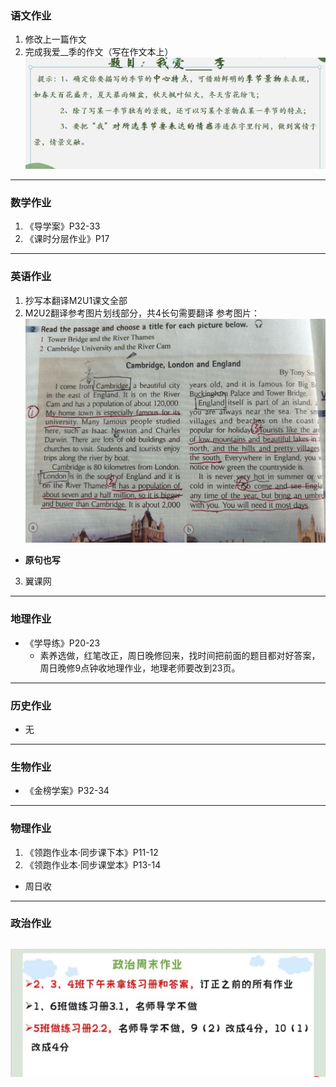 ### 语文作业 ###
1. 修改上一篇作文
2. 完成我爱__季的作文（写在作文本上）
![hw](../hw/_images/c3.jpg)
-----
### 数学作业 ###
1. 《导学案》P32-33
2. 《课时分层作业》P17
-----
### 英语作业 ###
1. 抄写本翻译M2U1课文全部
2. M2U2翻译参考图片划线部分，共4长句需要翻译
参考图片：![hw](../hw/_images/e3.jpg)
* **原句也写**
3. 翼课网
-----
### 地理作业 ###
* 《学导练》P20-23
	* 素养选做，红笔改正，周日晚修回来，找时间把前面的题目都对好答案，周日晚修9点钟收地理作业，地理老师要改到23页。
-----
### 历史作业 ###
* 无
-----
### 生物作业 ###
* 《金榜学案》P32-34
-----
### 物理作业 ###
1. 《领跑作业本·同步课下本》P11-12
2. 《领跑作业本·同步课堂本》P13-14
* 周日收
-----
### 政治作业 ###
![hw](../hw/_images/p3.jpg)
-----
